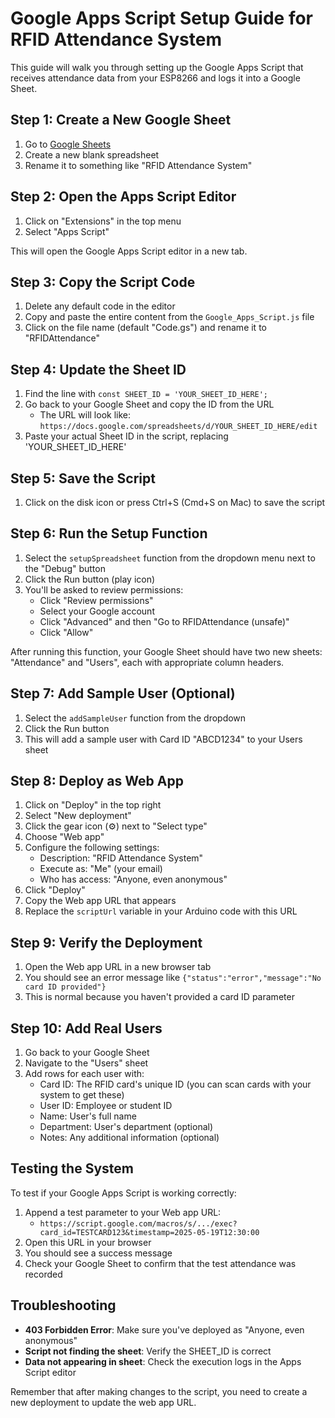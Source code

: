# Google Apps Script Setup Guide for RFID Attendance System

This guide will walk you through setting up the Google Apps Script that receives attendance data from your ESP8266 and logs it into a Google Sheet.

## Step 1: Create a New Google Sheet

1. Go to [Google Sheets](https://sheets.google.com)
2. Create a new blank spreadsheet
3. Rename it to something like "RFID Attendance System"

## Step 2: Open the Apps Script Editor

1. Click on "Extensions" in the top menu
2. Select "Apps Script"

This will open the Google Apps Script editor in a new tab.

## Step 3: Copy the Script Code

1. Delete any default code in the editor
2. Copy and paste the entire content from the `Google_Apps_Script.js` file
3. Click on the file name (default "Code.gs") and rename it to "RFIDAttendance"

## Step 4: Update the Sheet ID

1. Find the line with `const SHEET_ID = 'YOUR_SHEET_ID_HERE';`
2. Go back to your Google Sheet and copy the ID from the URL
   - The URL will look like: `https://docs.google.com/spreadsheets/d/YOUR_SHEET_ID_HERE/edit`
3. Paste your actual Sheet ID in the script, replacing 'YOUR_SHEET_ID_HERE'

## Step 5: Save the Script

1. Click on the disk icon or press Ctrl+S (Cmd+S on Mac) to save the script

## Step 6: Run the Setup Function

1. Select the `setupSpreadsheet` function from the dropdown menu next to the "Debug" button
2. Click the Run button (play icon)
3. You'll be asked to review permissions:
   - Click "Review permissions"
   - Select your Google account
   - Click "Advanced" and then "Go to RFIDAttendance (unsafe)"
   - Click "Allow"

After running this function, your Google Sheet should have two new sheets: "Attendance" and "Users", each with appropriate column headers.

## Step 7: Add Sample User (Optional)

1. Select the `addSampleUser` function from the dropdown
2. Click the Run button
3. This will add a sample user with Card ID "ABCD1234" to your Users sheet

## Step 8: Deploy as Web App

1. Click on "Deploy" in the top right
2. Select "New deployment"
3. Click the gear icon (⚙️) next to "Select type"
4. Choose "Web app"
5. Configure the following settings:
   - Description: "RFID Attendance System"
   - Execute as: "Me" (your email)
   - Who has access: "Anyone, even anonymous"
6. Click "Deploy"
7. Copy the Web app URL that appears
8. Replace the `scriptUrl` variable in your Arduino code with this URL

## Step 9: Verify the Deployment

1. Open the Web app URL in a new browser tab
2. You should see an error message like `{"status":"error","message":"No card ID provided"}`
3. This is normal because you haven't provided a card ID parameter

## Step 10: Add Real Users

1. Go back to your Google Sheet
2. Navigate to the "Users" sheet
3. Add rows for each user with:
   - Card ID: The RFID card's unique ID (you can scan cards with your system to get these)
   - User ID: Employee or student ID
   - Name: User's full name
   - Department: User's department (optional)
   - Notes: Any additional information (optional)

## Testing the System

To test if your Google Apps Script is working correctly:

1. Append a test parameter to your Web app URL:
   - `https://script.google.com/macros/s/.../exec?card_id=TESTCARD123&timestamp=2025-05-19T12:30:00`
2. Open this URL in your browser
3. You should see a success message
4. Check your Google Sheet to confirm that the test attendance was recorded

## Troubleshooting

- **403 Forbidden Error**: Make sure you've deployed as "Anyone, even anonymous"
- **Script not finding the sheet**: Verify the SHEET_ID is correct
- **Data not appearing in sheet**: Check the execution logs in the Apps Script editor

Remember that after making changes to the script, you need to create a new deployment to update the web app URL.